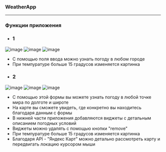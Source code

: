 
### WeatherApp

-----------------
### Функции приложения
- ### 1
![image](https://user-images.githubusercontent.com/97447398/201089107-5b592c9c-424c-4863-94d8-2b12cba51a00.png)
![image](https://user-images.githubusercontent.com/97447398/201090474-8b03fb08-f422-4b82-9361-59f91651f405.png)
![image](https://user-images.githubusercontent.com/97447398/201090390-b787877f-c1f7-427d-b13d-560a0f512ac8.png)

- С помощью поля ввода можно узнать погоду в любом городе
- При темпуратуре больше 15 градусов изменяется картинка
- ### 2
![image](https://user-images.githubusercontent.com/97447398/201091175-289a5f4b-6cc8-409f-bfca-ae6d3e29e3f7.png)
![image](https://user-images.githubusercontent.com/97447398/201092418-7aad9ae1-2c94-4b7e-af9a-91dba64e835a.png)
![image](https://user-images.githubusercontent.com/97447398/201089812-8685d2dc-0131-4c17-9c45-5a2acadde1b6.png)

- С помощью этой формы вы можете узнать погоду в любой точке мира по долготе и широте
- На карте вы сможете увидеть, где конкретно вы находитесь благодаря данным с формы
- В нижней части приложения добавляются виджеты с детальным описанием погодных условий
- Виджеты можно удалять с помощью кнопки "remove"
- При темпуратуре больше 15 градусов изменяется картинка
- Благодаря API - "Яндекс Карт" можно детально рассмотреть карту и передвигать локацию курсором мыши


